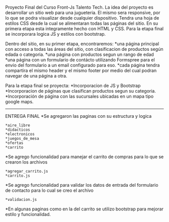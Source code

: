 Proyecto Final del Curso Front-Js Talento Tech. 
La idea del proyecto es desarrollar un sitio web para una jugueteria.
El mismo sera responsive, por lo que se podra visualizar desde cualquier dispositivo.
Tendra una hoja de estilos CSS desde la cual se alimentaran todas las páginas del sitio.
En su primera etapa esta integramente hecho con HTML y CSS.
Para la etapa final se incorporara logica JS y estilos con bootstrap.

Dentro del sitio, en su primer etapa, encontraremos:
*una página principal con acceso a todas las áreas del sitio, con clasificacion de productos según edada o categoria.
*una página con productos segun un rango de edad
*una página con un formulario de contácto utilizando Formspree para el envio del formulario a un email configurado para eso.
*cada página tendra compartira el mismo header y el mismo footer por medio del cual podran navegar de una página a otra.

Para la etapa final se proyecta:
*Incorporacion de JS y Bootstrap
*Incorporacion de páginas que clasifican productos segun su categoria. 
*Incorporación de página con las sucursales ubicadas en un mapa tipo google maps.
***********************************************************************************************************************
ENTREGA FINAL
*Se agregaron las paginas con su estructura y logica
    
    *aire_libre
    *didacticos
    *electronicos
    *juegos_de_mesa
    *ofertas
    *carrito
    
*Se agrego funcionalidad para manejar el carrito de compras para lo que se crearon los archivos 
    
    *agregar_carrito.js
    *carrito.js
    
*Se agrego funcionalidad para validar los datos de entrada del formulario de contacto para lo cual se creo el archivo
    
    *validacion.js
    
*En algunas paginas como en la del carrito se utilizo bootstrap para mejorar estilo y funcionalidad.
